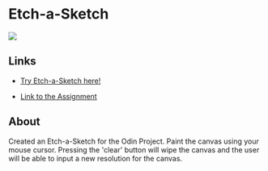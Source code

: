 # Etch-a-Sketch
![](https://github.com/Appletri/Appletri/blob/main/assets/weather-Jarvis.gif)

## Links
- [Try Etch-a-Sketch here!](https://Appletri.github.io/Etch-a-Sketch/)

- [Link to the Assignment](https://www.theodinproject.com/paths/foundations/courses/foundations/lessons/etch-a-sketch-project)

## About
Created an Etch-a-Sketch for the Odin Project. 
Paint the canvas using your mouse cursor.
Pressing the 'clear' button will wipe the canvas and the user will be able to input a new resolution for the canvas.
